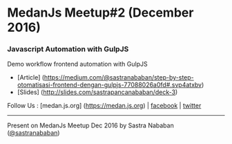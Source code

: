 # MedanJs Meetup#2 (December 2016)


###  Javascript Automation with GulpJS

Demo workflow frontend automation with GulpJS

- [Article] (https://medium.com/@sastranababan/step-by-step-otomatisasi-frontend-dengan-gulpjs-77088026a0fd#.svp4atxbv)  
- [Slides] (http://slides.com/sastrapancanababan/deck-3)

Follow Us :
[medan.js.org] (https://medan.js.org) | 
[facebook](https://facebook.com/group/medanjs) | 
[twitter](https://twitter.com/medanjs)

***
Present on MedanJs Meetup Dec 2016 by Sastra Nababan ([@sastranababan](https://twitter.com/sastranababan))

